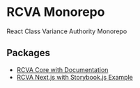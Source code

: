 # RCVA Monorepo

React Class Variance Authority Monorepo

## Packages

- [RCVA Core with Documentation](./packages/core/README.md)
- [RCVA Next.js with Storybook.js Example](./packages/example/)
